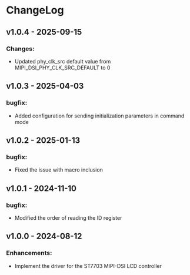 # ChangeLog

## v1.0.4 - 2025-09-15

### Changes:

* Updated phy_clk_src default value from MIPI_DSI_PHY_CLK_SRC_DEFAULT to 0

## v1.0.3 - 2025-04-03

### bugfix:

* Added configuration for sending initialization parameters in command mode

## v1.0.2 - 2025-01-13

### bugfix:

* Fixed the issue with macro inclusion

## v1.0.1 - 2024-11-10

### bugfix:

* Modified the order of reading the ID register

## v1.0.0 - 2024-08-12

### Enhancements:

* Implement the driver for the ST7703 MIPI-DSI LCD controller
